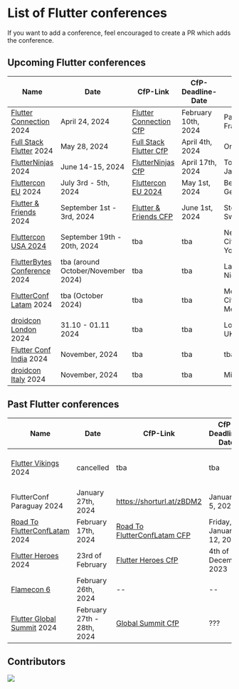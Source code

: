 # List of Flutter conferences

If you want to add a conference, feel encouraged to create a PR which adds the conference.

## Upcoming Flutter conferences

| Name                                                              | Date                               | CfP-Link                                                                          | CfP-Deadline-Date   | Place                   | Aprox. Attendees |
| ----------------------------------------------------------------- | ---------------------------------- | --------------------------------------------------------------------------------- | ------------------- | ----------------------- | ---------------- |
| [Flutter Connection](https://flutterconnection.io/) 2024          | April 24, 2024                     | [Flutter Connection CfP](https://flutterconnection.io/cfp)                        | February 10th, 2024 | Paris, France           | ???              |
| [Full Stack Flutter](https://fullstackflutter.dev) 2024           | May 28, 2024                       | [Full Stack Flutter CfP](https://forms.gle/aYrcS3dJFZxQW3Eu6)                     | April 4th, 2024     | Online                  | 1000+            |
| [FlutterNinjas](https://flutterninjas.dev/) 2024                  | June 14-15, 2024                   | [FlutterNinjas CfP](https://sessionize.com/flutterninjas-2024/)                   | April 17th, 2024    | Tokyo, Japan            | ???              |
| [Fluttercon EU](https://fluttercon.dev/) 2024                     | July 3rd - 5th, 2024               | [Fluttercon EU 2024](https://sessionize.com/flutterconeurope-2024/)               | May 1st, 2024       | Berlin, Germany         | 1000+            |
| [Flutter & Friends](https://www.flutterfriends.dev/) 2024         | September 1st - 3rd, 2024          | [Flutter & Friends CFP](https://airtable.com/appAYMHfCGwzg7bxu/shrSoAdprf4WMGpdY) | June 1st, 2024      | Stockholm, Sweden       | 250+             |
| [Fluttercon USA 2024](https://flutterconusa.dev/)                 | September 19th - 20th, 2024        | tba                                                                               | tba                 | New York City, New York | 700+             |
| [FlutterBytes Conference](https://www.flutterbytesconf.com/) 2024 | tba (around October/November 2024) | tba                                                                               | tba                 | Lagos, Nigeria          | 500+             |
| [FlutterConf Latam](https://flutterconflatam.dev/) 2024           | tba (October 2024)                 | tba                                                                               | tba                 | Mexico City, Mexico     | 300 - 500        |
| [droidcon London](https://london.droidcon.com/) 2024              | 31.10 - 01.11 2024                 | tba                                                                               | tba                 | London, UK              | 1000+            |
| [Flutter Conf India](https://flutterconf.in/home) 2024            | November, 2024                     | tba                                                                               | tba                 | tba, India              | 500-1000         |
| [droidcon Italy](https://it.droidcon.com/2024/) 2024              | November, 2024                     | tba                                                                               | tba                 | Milan, Italy            | 500-1000         |

## Past Flutter conferences

| Name                                                               | Date                       | CfP-Link                                                                                                                 | CfP-Deadline-Date        | Place                               | Aprox. Attendees |
| ------------------------------------------------------------------ | -------------------------- | ------------------------------------------------------------------------------------------------------------------------ | ------------------------ | ----------------------------------- | ---------------- |
| [Flutter Vikings](https://fluttervikings.com/) 2024                | cancelled                  | tba                                                                                                                      | tba                      | Malmö, Sweden / Copenhagen, Denmark | 500 ?            |
| FlutterConf Paraguay 2024                                          | January 27th, 2024         | https://shorturl.at/zBDM2                                                                                                | January 5, 2024          | Asunción, Paraguay                  | 500-1000         |
| [Road To FlutterConfLatam](https://peru.flutterconflatam.dev) 2024 | February 17th, 2024        | [Road To FlutterConfLatam CFP](https://forms.gle/wRYhGjMNk9e8rvVo8)                                                      | Friday, January 12, 2024 | Arequipa, Perú                      | 500-1000         |
| [Flutter Heroes](https://flutterheroes.com/) 2024                  | 23rd of February           | [Flutter Heroes CfP](https://papers.synesthesia.it/flutter-heroes-2024/cfp)                                              | 4th of December 2023     | Turin, Italy & Online               | ???              |
| [Flamecon 6](https://flame-engine.org/flamecon)                    | February 26th, 2024        | --                                                                                                                       | --                       | Online                              | 100 +            |
| [Flutter Global Summit](https://events.geekle.us/flutter) 2024     | February 27th - 28th, 2024 | [Global Summit CfP](https://docs.google.com/forms/d/e/1FAIpQLScbZEiHXQRRjebkPQM87cisJdkibaD2qd3nRdMiADmP5129Ww/viewform) | ???                      | Online                              | 5000 +           |

## Contributors

<a href="https://github.com/m-theis/flutter_conferences/graphs/contributors">
  <img src="https://contrib.rocks/image?repo=m-theis/flutter_conferences" />
</a>
